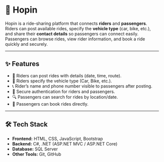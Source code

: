 # 🚖 Hopin

Hopin is a ride-sharing platform that connects **riders** and **passengers**.  
Riders can post available rides, specify the **vehicle type** (car, bike, etc.), and share their **contact details** so passengers can connect easily.  
Passengers can browse rides, view rider information, and book a ride quickly and securely.

---

## ✨ Features
- 📝 Riders can post rides with details (date, time, route).
- 🚙 Riders specify the vehicle type (Car, Bike, etc.).
- 📞 Rider’s name and phone number visible to passengers after posting.
- 🔐 Secure authentication for riders and passengers.
- 🔍 Passengers can search for rides by location/date.
- 📅 Passengers can book rides directly.

---

## 🛠 Tech Stack
- **Frontend:** HTML, CSS, JavaScript, Bootstrap  
- **Backend:** C#, .NET (ASP.NET MVC / ASP.NET Core)  
- **Database:** SQL Server  
- **Other Tools:** Git, GitHub  
